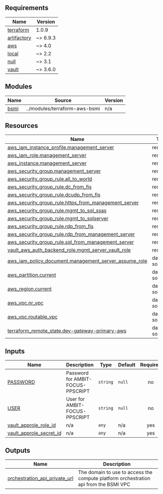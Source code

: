 <!-- BEGIN_TF_DOCS -->
## Requirements

| Name | Version |
|------|---------|
| <a name="requirement_terraform"></a> [terraform](#requirement\_terraform) | 1.0.9 |
| <a name="requirement_artifactory"></a> [artifactory](#requirement\_artifactory) | ~> 6.9.3 |
| <a name="requirement_aws"></a> [aws](#requirement\_aws) | ~> 4.0 |
| <a name="requirement_local"></a> [local](#requirement\_local) | ~> 2.2 |
| <a name="requirement_null"></a> [null](#requirement\_null) | ~> 3.1 |
| <a name="requirement_vault"></a> [vault](#requirement\_vault) | ~> 3.6.0 |

## Modules

| Name | Source | Version |
|------|--------|---------|
| <a name="module_bsmi"></a> [bsmi](#module\_bsmi) | ../modules/terraform-aws-bsmi | n/a |

## Resources

| Name | Type |
|------|------|
| [aws_iam_instance_profile.management_server](https://registry.terraform.io/providers/hashicorp/aws/latest/docs/resources/iam_instance_profile) | resource |
| [aws_iam_role.management_server](https://registry.terraform.io/providers/hashicorp/aws/latest/docs/resources/iam_role) | resource |
| [aws_instance.management_server](https://registry.terraform.io/providers/hashicorp/aws/latest/docs/resources/instance) | resource |
| [aws_security_group.management_server](https://registry.terraform.io/providers/hashicorp/aws/latest/docs/resources/security_group) | resource |
| [aws_security_group_rule.all_to_world](https://registry.terraform.io/providers/hashicorp/aws/latest/docs/resources/security_group_rule) | resource |
| [aws_security_group_rule.dc_from_fis](https://registry.terraform.io/providers/hashicorp/aws/latest/docs/resources/security_group_rule) | resource |
| [aws_security_group_rule.dcudp_from_fis](https://registry.terraform.io/providers/hashicorp/aws/latest/docs/resources/security_group_rule) | resource |
| [aws_security_group_rule.https_from_management_server](https://registry.terraform.io/providers/hashicorp/aws/latest/docs/resources/security_group_rule) | resource |
| [aws_security_group_rule.mgmt_to_sql_ssas](https://registry.terraform.io/providers/hashicorp/aws/latest/docs/resources/security_group_rule) | resource |
| [aws_security_group_rule.mgmt_to_sqlserver](https://registry.terraform.io/providers/hashicorp/aws/latest/docs/resources/security_group_rule) | resource |
| [aws_security_group_rule.rdp_from_fis](https://registry.terraform.io/providers/hashicorp/aws/latest/docs/resources/security_group_rule) | resource |
| [aws_security_group_rule.rdp_from_management_server](https://registry.terraform.io/providers/hashicorp/aws/latest/docs/resources/security_group_rule) | resource |
| [aws_security_group_rule.sql_from_management_server](https://registry.terraform.io/providers/hashicorp/aws/latest/docs/resources/security_group_rule) | resource |
| [vault_aws_auth_backend_role.mgmt_server_vault_role](https://registry.terraform.io/providers/hashicorp/vault/latest/docs/resources/aws_auth_backend_role) | resource |
| [aws_iam_policy_document.management_server_assume_role](https://registry.terraform.io/providers/hashicorp/aws/latest/docs/data-sources/iam_policy_document) | data source |
| [aws_partition.current](https://registry.terraform.io/providers/hashicorp/aws/latest/docs/data-sources/partition) | data source |
| [aws_region.current](https://registry.terraform.io/providers/hashicorp/aws/latest/docs/data-sources/region) | data source |
| [aws_vpc.nr_vpc](https://registry.terraform.io/providers/hashicorp/aws/latest/docs/data-sources/vpc) | data source |
| [aws_vpc.routable_vpc](https://registry.terraform.io/providers/hashicorp/aws/latest/docs/data-sources/vpc) | data source |
| [terraform_remote_state.dev-gateway-primary-aws](https://registry.terraform.io/providers/hashicorp/terraform/latest/docs/data-sources/remote_state) | data source |

## Inputs

| Name | Description | Type | Default | Required |
|------|-------------|------|---------|:--------:|
| <a name="input_PASSWORD"></a> [PASSWORD](#input\_PASSWORD) | Password for AMBIT-FOCUS-PPSCRIPT | `string` | `null` | no |
| <a name="input_USER"></a> [USER](#input\_USER) | User for AMBIT-FOCUS-PPSCRIPT | `string` | `null` | no |
| <a name="input_vault_approle_role_id"></a> [vault\_approle\_role\_id](#input\_vault\_approle\_role\_id) | n/a | `any` | n/a | yes |
| <a name="input_vault_approle_secret_id"></a> [vault\_approle\_secret\_id](#input\_vault\_approle\_secret\_id) | n/a | `any` | n/a | yes |

## Outputs

| Name | Description |
|------|-------------|
| <a name="output_orchestration_api_private_url"></a> [orchestration\_api\_private\_url](#output\_orchestration\_api\_private\_url) | The domain to use to access the compute platform orchestration api from the BSMI VPC |
<!-- END_TF_DOCS -->
